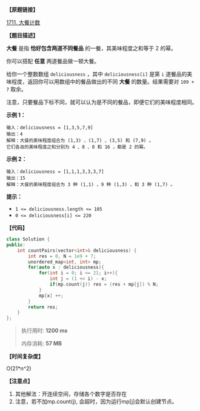 **【原题链接】**

[1711. 大餐计数](https://leetcode-cn.com/problems/count-good-meals/)

**【题目描述】**

**大餐** 是指 **恰好包含两道不同餐品** 的一餐，其美味程度之和等于 2 的幂。

你可以搭配 **任意** 两道餐品做一顿大餐。

给你一个整数数组 `deliciousness` ，其中 `deliciousness[i]` 是第 `i` 道餐品的美味程度，返回你可以用数组中的餐品做出的不同 **大餐** 的数量。结果需要对 `109 + 7` 取余。

注意，只要餐品下标不同，就可以认为是不同的餐品，即便它们的美味程度相同。

**示例 1：**

```
输入：deliciousness = [1,3,5,7,9]
输出：4
解释：大餐的美味程度组合为 (1,3) 、(1,7) 、(3,5) 和 (7,9) 。
它们各自的美味程度之和分别为 4 、8 、8 和 16 ，都是 2 的幂。
```

**示例 2：**

```
输入：deliciousness = [1,1,1,3,3,3,7]
输出：15
解释：大餐的美味程度组合为 3 种 (1,1) ，9 种 (1,3) ，和 3 种 (1,7) 。
```

**提示：**

- `1 <= deliciousness.length <= 105`
- `0 <= deliciousness[i] <= 220`

**【代码】**

```cpp
class Solution {
public:
    int countPairs(vector<int>& deliciousness) {
        int res = 0, N = 1e9 + 7;
        unordered_map<int, int> mp;
        for(auto x : deliciousness){
            for(int i = 0; i <= 21; i++){
                int j = (1 << i) - x;
                if(mp.count(j)) res = (res + mp[j]) % N;
            }
            mp[x] ++;
        }
        return res;
    }
};
```

> 执行用时: **1200 ms**
>
> 内存消耗: **57 MB**

**【时间复杂度】**

O(21*n^2)  

**【注意点】**

1. 其他解法：开连续空间，存储各个数字是否存在
1. 注意，若不加mp.count(j), 会超时，因为运行mp[j]会默认创建节点。

